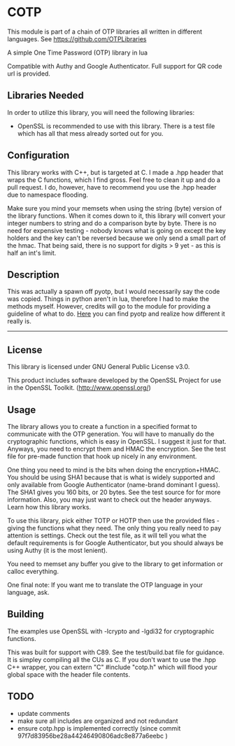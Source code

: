 # COTP

This module is part of a chain of OTP libraries all written in different languages. See https://github.com/OTPLibraries

A simple One Time Password (OTP) library in lua

Compatible with Authy and Google Authenticator. Full support for QR code url is provided.


## Libraries Needed

In order to utilize this library, you will need the following libraries:
* OpenSSL is recommended to use with this library. There is a test file which has all that mess already sorted out for you.


## Configuration

This library works with C++, but is targeted at C. I made a .hpp header that wraps the C functions, which I find gross. Feel free to clean it up and do a pull request. I do, however, have to recommend you use the .hpp header due to namespace flooding.

Make sure you mind your memsets when using the string (byte) version of the library functions. When it comes down to it, this library will convert your integer numbers to string and do a comparison byte by byte. There is no need for expensive testing - nobody knows what is going on except the key holders and the key can't be reversed because we only send a small part of the hmac. That being said, there is no support for digits > 9 yet - as this is half an int's limit.


## Description

This was actually a spawn off pyotp, but I would necessarily say the code was copied. Things in python aren't in lua, therefore I had to make the methods myself. However, credits will go to the module for providing a guideline of what to do. [Here](https://github.com/pyotp/pyotp) you can find pyotp and realize how different it really is.

_____________

## License

This library is licensed under GNU General Public License v3.0.

This product includes software developed by the OpenSSL Project for use in the OpenSSL Toolkit. (http://www.openssl.org/)


## Usage

The library allows you to create a function in a specified format to communicate with the OTP generation. You will have to manually do the cryptographic functions, which is easy in OpenSSL. I suggest it just for that. Anyways, you need to encrypt them and HMAC the encryption. See the test file for pre-made function that hook up nicely in any environment.

One thing you need to mind is the bits when doing the encryption+HMAC. You should be using SHA1 because that is what is widely supported and only available from Google Authenticator (name-brand dominant I guess). The SHA1 gives you 160 bits, or 20 bytes. See the test source for for more information. Also, you may just want to check out the header anyways. Learn how this library works.

To use this library, pick either TOTP or HOTP then use the provided files - giving the functions what they need. The only thing you really need to pay attention is settings. Check out the test file, as it will tell you what the default requirements is for Google Authenticator, but you should always be using Authy (it is the most lenient).

You need to memset any buffer you give to the library to get information or calloc everything.

One final note: If you want me to translate the OTP language in your language, ask.

## Building

The examples use OpenSSL with -lcrypto and -lgdi32 for cryptographic functions.

This was built for support with C89. See the test/build.bat file for guidance. It is simpley compiling all the CUs as C. If you don't want to use the .hpp C++ wrapper, you can extern "C" #include "cotp.h" which will flood your global space with the header file contents.

## TODO

* update comments
* make sure all includes are organized and not redundant
* ensure cotp.hpp is implemented correctly (since commit 97f7d83956be28a44246490806adc8e877a6eebc )
